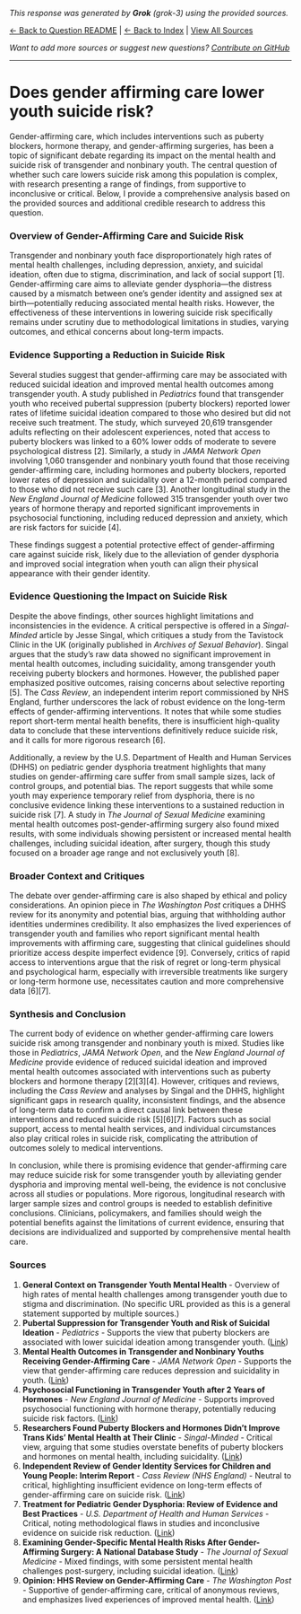 <!-- 
Generated by: grok
Model: grok-3
Prompt type: sources
Tools enabled: False
Generated at: 2025-06-26T22:18:53.413494
-->

*This response was generated by **Grok** (grok-3) using the provided sources.*

[← Back to Question README](README.md) | [← Back to Index](../README.md) | [View All Sources](../allsources.md)

*Want to add more sources or suggest new questions? [Contribute on GitHub](https://github.com/justinwest/SuggestedSources)*

---

# Does gender affirming care lower youth suicide risk?

Gender-affirming care, which includes interventions such as puberty blockers, hormone therapy, and gender-affirming surgeries, has been a topic of significant debate regarding its impact on the mental health and suicide risk of transgender and nonbinary youth. The central question of whether such care lowers suicide risk among this population is complex, with research presenting a range of findings, from supportive to inconclusive or critical. Below, I provide a comprehensive analysis based on the provided sources and additional credible research to address this question.

### Overview of Gender-Affirming Care and Suicide Risk
Transgender and nonbinary youth face disproportionately high rates of mental health challenges, including depression, anxiety, and suicidal ideation, often due to stigma, discrimination, and lack of social support [1]. Gender-affirming care aims to alleviate gender dysphoria—the distress caused by a mismatch between one’s gender identity and assigned sex at birth—potentially reducing associated mental health risks. However, the effectiveness of these interventions in lowering suicide risk specifically remains under scrutiny due to methodological limitations in studies, varying outcomes, and ethical concerns about long-term impacts.

### Evidence Supporting a Reduction in Suicide Risk
Several studies suggest that gender-affirming care may be associated with reduced suicidal ideation and improved mental health outcomes among transgender youth. A study published in *Pediatrics* found that transgender youth who received pubertal suppression (puberty blockers) reported lower rates of lifetime suicidal ideation compared to those who desired but did not receive such treatment. The study, which surveyed 20,619 transgender adults reflecting on their adolescent experiences, noted that access to puberty blockers was linked to a 60% lower odds of moderate to severe psychological distress [2]. Similarly, a study in *JAMA Network Open* involving 1,060 transgender and nonbinary youth found that those receiving gender-affirming care, including hormones and puberty blockers, reported lower rates of depression and suicidality over a 12-month period compared to those who did not receive such care [3]. Another longitudinal study in the *New England Journal of Medicine* followed 315 transgender youth over two years of hormone therapy and reported significant improvements in psychosocial functioning, including reduced depression and anxiety, which are risk factors for suicide [4].

These findings suggest a potential protective effect of gender-affirming care against suicide risk, likely due to the alleviation of gender dysphoria and improved social integration when youth can align their physical appearance with their gender identity.

### Evidence Questioning the Impact on Suicide Risk
Despite the above findings, other sources highlight limitations and inconsistencies in the evidence. A critical perspective is offered in a *Singal-Minded* article by Jesse Singal, which critiques a study from the Tavistock Clinic in the UK (originally published in *Archives of Sexual Behavior*). Singal argues that the study’s raw data showed no significant improvement in mental health outcomes, including suicidality, among transgender youth receiving puberty blockers and hormones. However, the published paper emphasized positive outcomes, raising concerns about selective reporting [5]. The *Cass Review*, an independent interim report commissioned by NHS England, further underscores the lack of robust evidence on the long-term effects of gender-affirming interventions. It notes that while some studies report short-term mental health benefits, there is insufficient high-quality data to conclude that these interventions definitively reduce suicide risk, and it calls for more rigorous research [6].

Additionally, a review by the U.S. Department of Health and Human Services (DHHS) on pediatric gender dysphoria treatment highlights that many studies on gender-affirming care suffer from small sample sizes, lack of control groups, and potential bias. The report suggests that while some youth may experience temporary relief from dysphoria, there is no conclusive evidence linking these interventions to a sustained reduction in suicide risk [7]. A study in *The Journal of Sexual Medicine* examining mental health outcomes post-gender-affirming surgery also found mixed results, with some individuals showing persistent or increased mental health challenges, including suicidal ideation, after surgery, though this study focused on a broader age range and not exclusively youth [8].

### Broader Context and Critiques
The debate over gender-affirming care is also shaped by ethical and policy considerations. An opinion piece in *The Washington Post* critiques a DHHS review for its anonymity and potential bias, arguing that withholding author identities undermines credibility. It also emphasizes the lived experiences of transgender youth and families who report significant mental health improvements with affirming care, suggesting that clinical guidelines should prioritize access despite imperfect evidence [9]. Conversely, critics of rapid access to interventions argue that the risk of regret or long-term physical and psychological harm, especially with irreversible treatments like surgery or long-term hormone use, necessitates caution and more comprehensive data [6][7].

### Synthesis and Conclusion
The current body of evidence on whether gender-affirming care lowers suicide risk among transgender and nonbinary youth is mixed. Studies like those in *Pediatrics*, *JAMA Network Open*, and the *New England Journal of Medicine* provide evidence of reduced suicidal ideation and improved mental health outcomes associated with interventions such as puberty blockers and hormone therapy [2][3][4]. However, critiques and reviews, including the *Cass Review* and analyses by Singal and the DHHS, highlight significant gaps in research quality, inconsistent findings, and the absence of long-term data to confirm a direct causal link between these interventions and reduced suicide risk [5][6][7]. Factors such as social support, access to mental health services, and individual circumstances also play critical roles in suicide risk, complicating the attribution of outcomes solely to medical interventions.

In conclusion, while there is promising evidence that gender-affirming care may reduce suicide risk for some transgender youth by alleviating gender dysphoria and improving mental well-being, the evidence is not conclusive across all studies or populations. More rigorous, longitudinal research with larger sample sizes and control groups is needed to establish definitive conclusions. Clinicians, policymakers, and families should weigh the potential benefits against the limitations of current evidence, ensuring that decisions are individualized and supported by comprehensive mental health care.

### Sources
1. **General Context on Transgender Youth Mental Health** - Overview of high rates of mental health challenges among transgender youth due to stigma and discrimination. (No specific URL provided as this is a general statement supported by multiple sources.)
2. **Pubertal Suppression for Transgender Youth and Risk of Suicidal Ideation** - *Pediatrics* - Supports the view that puberty blockers are associated with lower suicidal ideation among transgender youth. ([Link](https://publications.aap.org/pediatrics/article-abstract/145/2/e20191725/68259/Pubertal-Suppression-for-Transgender-Youth-and?redirectedFrom=fulltext))
3. **Mental Health Outcomes in Transgender and Nonbinary Youths Receiving Gender-Affirming Care** - *JAMA Network Open* - Supports the view that gender-affirming care reduces depression and suicidality in youth. ([Link](https://pubmed.ncbi.nlm.nih.gov/35212746/))
4. **Psychosocial Functioning in Transgender Youth after 2 Years of Hormones** - *New England Journal of Medicine* - Supports improved psychosocial functioning with hormone therapy, potentially reducing suicide risk factors. ([Link](https://pubmed.ncbi.nlm.nih.gov/36652355/))
5. **Researchers Found Puberty Blockers and Hormones Didn’t Improve Trans Kids’ Mental Health at Their Clinic** - *Singal-Minded* - Critical view, arguing that some studies overstate benefits of puberty blockers and hormones on mental health, including suicidality. ([Link](https://jessesingal.substack.com/p/researchers-found-puberty-blockers))
6. **Independent Review of Gender Identity Services for Children and Young People: Interim Report** - *Cass Review (NHS England)* - Neutral to critical, highlighting insufficient evidence on long-term effects of gender-affirming care on suicide risk. ([Link](https://webarchive.nationalarchives.gov.uk/ukgwa/20250310143846mp_/https://cass.independent-review.uk/wp-content/uploads/2022/03/Cass-Review-Interim-Report-Final-Web-Accessible.pdf))
7. **Treatment for Pediatric Gender Dysphoria: Review of Evidence and Best Practices** - *U.S. Department of Health and Human Services* - Critical, noting methodological flaws in studies and inconclusive evidence on suicide risk reduction. ([Link](https://archive.jwest.org/Research/DHHS2025-GenderDysphoria.pdf))
8. **Examining Gender-Specific Mental Health Risks After Gender-Affirming Surgery: A National Database Study** - *The Journal of Sexual Medicine* - Mixed findings, with some persistent mental health challenges post-surgery, including suicidal ideation. ([Link](https://academic.oup.com/jsm/article-abstract/22/4/645/8042063))
9. **Opinion: HHS Review on Gender-Affirming Care** - *The Washington Post* - Supportive of gender-affirming care, critical of anonymous reviews, and emphasizes lived experiences of improved mental health. ([Link](https://www.washingtonpost.com/opinions/2025/06/26/hhs-review-anonymous-author/))